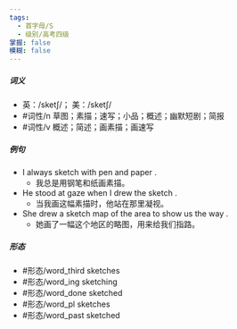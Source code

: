 ```yaml
---
tags:
  - 首字母/S
  - 级别/高考四级
掌握: false
模糊: false
---
```

##### 词义
- 英：/sketʃ/； 美：/sketʃ/
- #词性/n  草图；素描；速写；小品；概述；幽默短剧；简报
- #词性/v  概述；简述；画素描；画速写
##### 例句
- I always sketch with pen and paper .
	- 我总是用钢笔和纸画素描。
- He stood at gaze when I drew the sketch .
	- 当我画这幅素描时，他站在那里凝视。
- She drew a sketch map of the area to show us the way .
	- 她画了一幅这个地区的略图，用来给我们指路。
##### 形态
- #形态/word_third sketches
- #形态/word_ing sketching
- #形态/word_done sketched
- #形态/word_pl sketches
- #形态/word_past sketched

